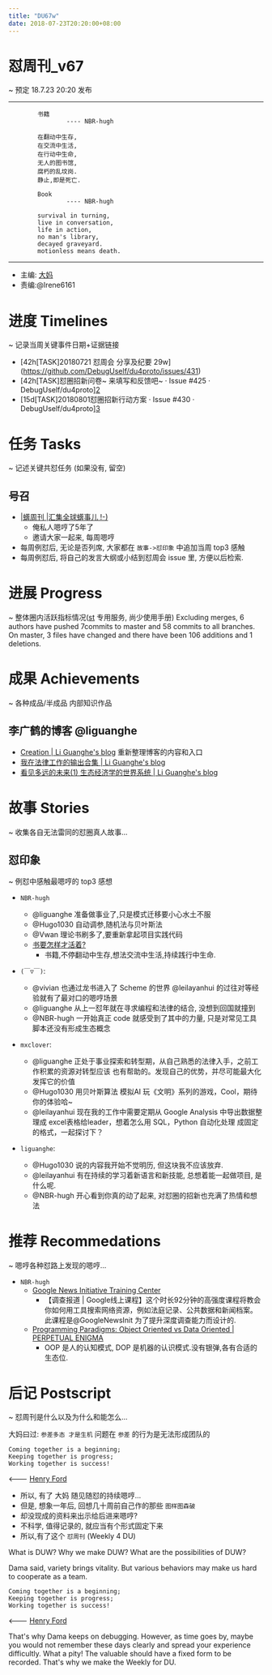 ```yaml
---
title: "DU67w"
date: 2018-07-23T20:20:00+08:00
---
```


# 怼周刊\_v67
\~ 预定 18.7.23 20:20 发布

---- 

	        书籍
	                ---- NBR-hugh
	
	        在翻动中生存,
	        在交流中生活,
	        在行动中生命,
	        无人的图书馆,
	        腐朽的乱坟岗.
	        静止,即是死亡.
	
	        Book
	                ---- NBR-hugh
	
	        survival in turning,
	        live in conversation,
	        life in action,
	        no man's library,
	        decayed graveyard.
	        motionless means death.
	

---- 

- 主编: [大妈][1]
- 责编:@Irene6161


# 进度 Timelines
\~ 记录当周关键事件日期+证据链接
- [42h[TASK]20180721 怼周会 分享及纪要 29w] (https://github.com/DebugUself/du4proto/issues/431)
- [42h\[TASK]怼圈招新问卷\~ 来填写和反馈吧\~ · Issue #425 · DebugUself/du4proto][2]
- [15d\[TASK]20180801怼圈招新行动方案 · Issue #430 · DebugUself/du4proto][3]

# 任务 Tasks
\~ 记述关键共怼任务 (如果没有, 留空)

## 号召

- [|蠎周刊 |汇集全球蠎事儿 !-)][4]
	+ 俺私人嗯哼了5年了
	+ 邀请大家一起来, 每周嗯哼
- 每周例怼后, 无论是否列席, 大家都在 `故事->怼印象` 中追加当周 top3 感触
- 每周例怼后, 将自己的发言大纲或小结到怼周会 issue 里, 方便以后检索.



# 进展 Progress
\~ 整体圈内活跃指标情况([st][5] 专用服务, 尚少使用手册)
Excluding merges, 6 authors have pushed 7commits to master and 58 commits to all branches. On master, 3 files have changed and there have been 106 additions and 1 deletions.


# 成果 Achievements
\~ 各种成品/半成品 内部知识作品

## 李广鹤的博客 @liguanghe
- [Creation | Li Guanghe's blog][6] 重新整理博客的内容和入口
- [我在法律工作的输出合集 | Li Guanghe's blog][7]
- [看见多远的未来(1) 生态经济学的世界系统 | Li Guanghe's blog][8]

# 故事 Stories
\~ 收集各自无法雷同的怼圈真人故事...


## 怼印象
\~ 例怼中感触最嗯哼的 top3 感想

- `NBR-hugh`
	- @liguanghe 准备做事业了,只是模式迁移要小心水土不服
	- @Hugo1030 自动调参,随机法与贝叶斯法
	- @Vwan 理论书刷多了,要重新拿起项目实践代码
	- [书要怎样才活着?][9]
		+ 书籍,不停翻动中生存,想法交流中生活,持续践行中生命.
- `(￣▽￣)`:
	+ @vivian 也通过龙书进入了 Scheme 的世界 @leilayanhui 的过往对等经验就有了最对口的嗯哼场景
	+ @liguanghe 从上一怼年就在寻求编程和法律的结合, 没想到回国就撞到
	+ @NBR-hugh 一开始真正 code 就感受到了其中的力量, 只是对常见工具脚本还没有形成生态概念

- `mxclover`:
	+ @liguanghe 正处于事业探索和转型期，从自己熟悉的法律入手，之前工作积累的资源对转型应该
	也有帮助的。发现自己的优势，并尽可能最大化发挥它的价值
	+ @Hugo1030 用贝叶斯算法 模拟AI 玩《文明》系列的游戏，Cool，期待你的体验哈\~
	+ @leilayanhui 现在我的工作中需要定期从 Google Analysis 中导出数据整理成 excel表格给leader，想着怎么用 SQL，Python 自动化处理 成固定的格式，一起探讨下？

- `liguanghe`:
	+ @Hugo1030 说的内容我开始不觉明历, 但这块我不应该放弃.
	+ @leilayanhui 有在持续的学习着新语言和新技能, 总想着能一起做项目, 是什么呢.
	+ @NBR-hugh 开心看到你真的动了起来, 对怼圈的招新也充满了热情和想法

# 推荐 Recommedations
\~ 嗯哼各种怼路上发现的嗯哼...

- `NBR-hugh`
	+ [Google News Initiative Training Center][10]
		* 【调查报道 | Google线上课程】这个时长92分钟的高强度课程将教会你如何用工具搜索网络资源，例如法庭记录、公共数据和新闻档案。此课程是@GoogleNewsInit 为了提升深度调查能力而设计的.
	+ [Programming Paradigms: Object Oriented vs Data Oriented | PERPETUAL ENIGMA][11]
		* OOP 是人的认知模式, DOP 是机器的认识模式.没有银弹,各有合适的生态位.




# 后记 Postscript
\~ 怼周刊是什么以及为什么和能怎么...

大妈曰过: `参差多态 才是生机`
问题在 `参差` 的行为是无法形成团队的

	Coming together is a beginning; 
	Keeping together is progress; 
	Working together is success!

\<--- [Henry Ford][12]

- 所以, 有了 大妈 随见随怼的持续嗯哼...
- 但是, 想象一年后, 回想几十周前自己作的那些 `图样图森破` 
- 却没现成的资料来出示给后进来嗯哼?
- 不科学, 值得记录的, 就应当有个形式固定下来
- 所以,有了这个 `怼周刊` (Weekly 4 DU)

What is DUW?
Why we make DUW?
What are the possibilities of DUW?

Dama said, variety brings vitality.
But various behaviors may make us hard to cooperate as a team.

	Coming together is a beginning; 
	Keeping together is progress; 
	Working together is success!

\<--- [Henry Ford][13]

That's why Dama keeps on debugging.
However, as time goes by, maybe you would not remember these days clearly and spread your experience difficultly.
What a pity!
The valuable should have a fixed form to be recorded.
That's why we make the Weekly for DU.



[1]:	http://du.zoomquiet.io/2014-02/ac0-zq/
[2]:	https://github.com/DebugUself/du4proto/issues/425
[3]:	https://github.com/DebugUself/du4proto/issues/430
[4]:	http://weekly.pychina.org/archives.html
[5]:	https://github.com/DebugUself/du4proto/tree/DU_tools/st
[6]:	https://liguanghe.github.io/creation/
[7]:	https://liguanghe.github.io/2018/07/17/LawPaper/
[8]:	https://liguanghe.github.io/2018/07/20/Future1Sh2052/
[9]:	https://debuguself.slack.com/archives/C4SG158D6/p1532073549000037
[10]:	https://newsinitiative.withgoogle.com/training/course/investigative-reporting?_ga=2.19658744.1135669599.1529674521-492068483.1529674521
[11]:	https://prateekvjoshi.com/2013/11/30/programming-paradigms-object-oriented-vs-data-oriented/
[12]:	https://www.brainyquote.com/quotes/quotes/h/henryford121997.html
[13]:	https://www.brainyquote.com/quotes/quotes/h/henryford121997.html